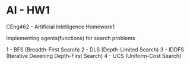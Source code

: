 # AI - HW1

CEng462 - Artificial Intelligence
Homework1

Implementing agents(functions) for search problems

1 - BFS (Breadth-First Search)
2 - DLS (Depth-Limited Search)
3 - IDDFS (Iterative Deeening Depth-First Search)
4 - UCS (Uniform-Cost Search)
